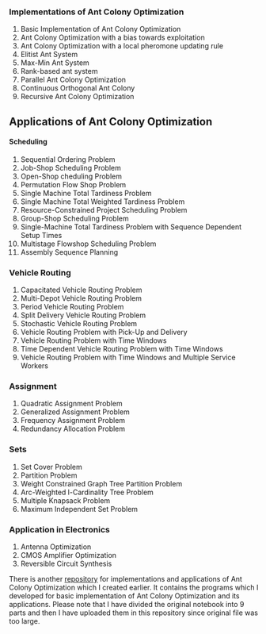### Implementations of Ant Colony Optimization
1. Basic Implementation of Ant Colony Optimization
2. Ant Colony Optimization with a bias towards exploitation
3. Ant Colony Optimization with a local pheromone updating rule
4. Elitist Ant System
5. Max-Min Ant System
6. Rank-based ant system
7. Parallel Ant Colony Optimization
8. Continuous Orthogonal Ant Colony
9. Recursive Ant Colony Optimization

## Applications of Ant Colony Optimization
#### Scheduling
1. Sequential Ordering Problem
2. Job-Shop Scheduling Problem
3. Open-Shop cheduling Problem 
4. Permutation Flow Shop Problem
5. Single Machine Total Tardiness Problem
6. Single Machine Total Weighted Tardiness Problem
7. Resource-Constrained Project Scheduling Problem
8. Group-Shop Scheduling Problem
9. Single-Machine Total Tardiness Problem with Sequence Dependent Setup Times
10. Multistage Flowshop Scheduling Problem
11. Assembly Sequence Planning

### Vehicle Routing
1. Capacitated Vehicle Routing Problem
2. Multi-Depot Vehicle Routing Problem
3. Period Vehicle Routing Problem
4. Split Delivery Vehicle Routing Problem
5. Stochastic Vehicle Routing Problem
6. Vehicle Routing Problem with Pick-Up and Delivery
7. Vehicle Routing Problem with Time Windows
8. Time Dependent Vehicle Routing Problem with Time Windows
9. Vehicle Routing Problem with Time Windows and Multiple Service Workers

### Assignment
1. Quadratic Assignment Problem
2. Generalized Assignment Problem
3. Frequency Assignment Problem
4. Redundancy Allocation Problem

### Sets
1. Set Cover Problem
2. Partition Problem
3. Weight Constrained Graph Tree Partition Problem
4. Arc-Weighted l-Cardinality Tree Problem
5. Multiple Knapsack Problem
6. Maximum Independent Set Problem


### Application in Electronics

1. Antenna Optimization
2. CMOS Amplifier Optimization
3. Reversible Circuit Synthesis



There is another [repository](https://github.com/KMORaza/Ant_Colony_Optimization) for implementations and applications of Ant Colony Optimization which I created earlier. It contains the programs which I developed for basic implementation of Ant Colony Optimization and its applications. Please note that I have divided the original notebook into 9 parts and then I have uploaded them in this repository since original file was too large.
